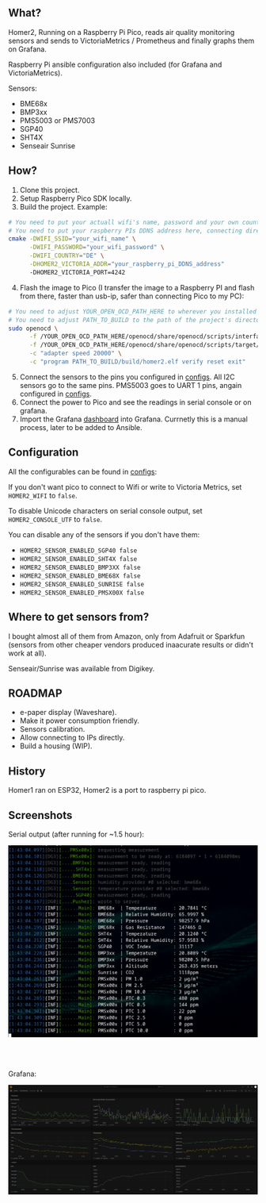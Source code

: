 ## What?

Homer2, Running on a Raspberry Pi Pico, reads air quality monitoring sensors and sends to
VictoriaMetrics / Prometheus and finally graphs them on Grafana.

Raspberry Pi ansible configuration also included (for Grafana and VictoriaMetrics).

Sensors:

- BME68x
- BMP3xx
- PMS5003 or PMS7003
- SGP40
- SHT4X
- Senseair Sunrise

## How?

1. Clone this project.
2. Setup Raspberry Pico SDK locally.
3. Build the project. Example:

```bash
# You need to put your actuall wifi's name, password and your own country code here.
# You need to put your raspberry PIs DDNS address here, connecting directly to IPs is planned.
cmake -DWIFI_SSID="your_wifi_name" \
      -DWIFI_PASSWORD="your_wifi_password" \
      -DWIFI_COUNTRY="DE" \
      -DHOMER2_VICTORIA_ADDR="your_raspberry_pi_DDNS_address"
      -DHOMER2_VICTORIA_PORT=4242
```
4. Flash the image to Pico (I transfer the image to a Raspberry PI and flash from there,
   faster than usb-ip, safer than connecting Pico to my PC):

```bash
# You need to adjust YOUR_OPEN_OCD_PATH_HERE to wherever you installed openocd.
# You need to adjust PATH_TO_BUILD to the path of the project's directory.
sudo openocd \
      -f /YOUR_OPEN_OCD_PATH_HERE/openocd/share/openocd/scripts/interface/cmsis-dap.cfg \
      -f /YOUR_OPEN_OCD_PATH_HERE/openocd/share/openocd/scripts/target/rp2040.cfg \
      -c "adapter speed 20000" \
      -c "program PATH_TO_BUILD/build/homer2.elf verify reset exit"
```

5. Connect the sensors to the pins you configured in [configs](./src/homer2_config.h.in).
   All I2C sensors go to the same pins. PMS5003 goes to UART 1 pins, angain configured
   in [configs](./src/homer2_config.h.in).
6. Connect the power to Pico and see the readings in serial console or on
   grafana.
7. Import the Grafana [dashboard](./rpi/homer2_grafana_dashboard.json) into Grafana. Currnetly
   this is a manual process, later to be added to Ansible.

## Configuration 

All the configurables can be found in [configs](./src/homer2_config.h.in):

If you don't want pico to connect to Wifi or write to Victoria Metrics,
set `HOMER2_WIFI` to `false`.<br>

To disable Unicode characters on serial console output,
set `HOMER2_CONSOLE_UTF` to `false`.<br>

You can disable any of the sensors if you don't have them:
- `HOMER2_SENSOR_ENABLED_SGP40 false`
- `HOMER2_SENSOR_ENABLED_SHT4X false`
- `HOMER2_SENSOR_ENABLED_BMP3XX false`
- `HOMER2_SENSOR_ENABLED_BME68X false`
- `HOMER2_SENSOR_ENABLED_SUNRISE false`
- `HOMER2_SENSOR_ENABLED_PMSX00X false`

## Where to get sensors from?

I bought almost all of them from Amazon, only from Adafruit or Sparkfun (sensors
from other cheaper vendors produced inaacurate results or didn't work at all).

Senseair/Sunrise was available from Digikey.

## ROADMAP

- e-paper display (Waveshare).
- Make it power consumption friendly.
- Sensors calibration.
- Allow connecting to IPs directly.
- Build a housing (WIP).

## History

Homer1 ran on ESP32, Homer2 is a port to raspberry pi pico.

## Screenshots

Serial output (after running for ~1.5 hour):
<br>

![SerialOutput](screenshots/serial.png)

<br>
<br>

Grafana:
<br>

![GrafanaDashboard](screenshots/homer2_grafana.png)

<br>

